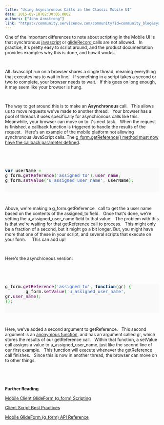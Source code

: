 ```yaml
---
title: "Using Asynchronous Calls in the Classic Mobile UI"
date: 2015-09-18T02:30:05.000Z
authors: ["John Armstrong"]
link: "https://community.servicenow.com/community?id=community_blog&sys_id=e9dda6e9dbd0dbc01dcaf3231f961983"
---
```

<p>One of the important differences to note about scripting in the Mobile UI is that synchronous <a title="ki.servicenow.com/index.php?title&#61;Mobile_Client_GlideForm_(g_form)_Scripting#Do_Not_Make_Synchronous_JavaScript_Calls" href="http://wiki.servicenow.com/index.php?title&#61;Mobile_Client_GlideForm_%28g_form%29_Scripting#Do_Not_Make_Synchronous_JavaScript_Calls" rel="nofollow">javascript</a> or <a title="ki.servicenow.com/index.php?title&#61;Mobile_Client_GlideForm_(g_form)_Scripting#Do_Not_Make_Synchronous_GlideRecord_Calls" href="http://wiki.servicenow.com/index.php?title&#61;Mobile_Client_GlideForm_%28g_form%29_Scripting#Do_Not_Make_Synchronous_GlideRecord_Calls" rel="nofollow">glideRecord </a>calls are not allowed.   In practice, it&#39;s pretty easy to script around, and the product documentation provides examples why this is done, and how it works.</p>
<p> </p>
<p>All Javascript run on a browser shares a single thread, meaning everything that executes has to wait in line.   If something in a script takes a second or two to complete, your browser needs to wait.   If this goes on long enough, it may seem like your browser is hung.</p>
<p> </p>
<p>The way to get around this is to make an <strong>Asynchronous </strong>call.   This allows us to move requests we&#39;ve made to another thread.   Your browser has a pool of threads it uses specifically for asynchronous calls like this.   Meanwhile, your browser can move on to it&#39;s next task.   When the request is finished, a callback function is triggered to handle the results of the request.   Here&#39;s an example of the mobile platform not allowing synchronous JavaScript calls. The <a title="ki.servicenow.com/index.php?title&#61;Mobile_Client_GlideForm_(g_form)_Scripting#Do_Not_Make_Synchronous_JavaScript_Calls&amp;gsc.tab&#61;0" href="http://wiki.servicenow.com/index.php?title&#61;Mobile_Client_GlideForm_%28g_form%29_Scripting#Do_Not_Make_Synchronous_JavaScript_Calls&amp;gsc.tab&#61;0" rel="nofollow">g_form.getReference() method must now have the callback parameter defined</a>.</p>
<p> </p>
<p> </p>
<div style="font-family: monospace; color: #000000; background: none #f9f9f9;"><span style="color: #003366; font-weight: bold;">var</span> userName <span style="color: #339933;">&#61;</span> g_form.<span style="color: #660066;">getReference</span><span style="color: #009900;">(</span><span style="color: #3366cc;">&#39;assigned_to&#39;</span><span style="color: #009900;">)</span>.<span style="color: #660066;">user_name</span><span style="color: #339933;">;</span>
<div>g_form.<span style="color: #660066;">setValue</span><span style="color: #009900;">(</span><span style="color: #3366cc;">&#39;u_assigned_user_name&#39;</span><span style="color: #339933;">,</span> userName<span style="color: #009900;">)</span><span style="color: #339933;">;</span>
<p> </p>
</div>
</div>
<p> </p>
<p>Above, we&#39;re making a g_form.getReference   call to get the a user name based on the contents of the assigned_to field.   Once that&#39;s done, we&#39;re setting the u_assigned_user_name field to that value.   The problem with this is that we&#39;re waiting for that getReference call to process.   This might only be a fraction of a second, but it might go a bit longer. But, you might have more that one of these in your script, and several scripts that execute on your form.     This can add up!</p>
<p> </p>
<p>Here&#39;s the asynchronous version:</p>
<p> </p>
<p> </p>
<div style="font-family: monospace; color: #000000; background: none #f9f9f9;">g_form.<span style="color: #660066;">getReference</span><span style="color: #009900;">(</span><span style="color: #3366cc;">&#39;assigned_to&#39;</span><span style="color: #339933;">,</span> <span style="color: #003366; font-weight: bold;">function</span><span style="color: #009900;">(</span>gr<span style="color: #009900;">)</span> <span style="color: #009900;">{</span><br />         g_form.<span style="color: #660066;">setValue</span><span style="color: #009900;">(</span><span style="color: #3366cc;">&#39;u_assigned_user_name&#39;</span><span style="color: #339933;">,</span> gr.<span style="color: #660066;">user_name</span><span style="color: #009900;">)</span><span style="color: #339933;">;</span><br /> <span style="color: #009900;">}</span><span style="color: #009900;">)</span><span style="color: #339933;">;</span><br />
<p> </p>
</div>
<p> </p>
<p>Here, we&#39;ve added a second argument to getReference.   This second argument is an <a title="lephant.com/2008/08/23/javascript-anonymous-functions/" href="http://helephant.com/2008/08/23/javascript-anonymous-functions/" rel="nofollow">anonymous function</a>, and has an argument called gr, which stores the results of our getReference call.   Within that function, a setValue call assigns a value to u_assigned_user_name, just like the second line of our first example.   This function will execute whenever the getReference call finishes.   Since this is now in another thread, the browser can move on to other things.</p>
<p> </p>
<p> </p>
<p><strong>Further Reading</strong></p>
<p><a title="ki.servicenow.com/index.php?title&#61;Mobile_Client_GlideForm_(g_form)_Scripting" href="http://wiki.servicenow.com/index.php?title&#61;Mobile_Client_GlideForm_%28g_form%29_Scripting" rel="nofollow">Mobile Client GlideForm (g_form) Scripting</a></p>
<p><a title="ki.servicenow.com/index.php?title&#61;Client_Script_Best_Practices" href="http://wiki.servicenow.com/index.php?title&#61;Client_Script_Best_Practices" rel="nofollow">Client Script Best Practices</a></p>
<p><a title="ki.servicenow.com/index.php?title&#61;Mobile_GlideForm_(g_form)_API_Reference" href="http://wiki.servicenow.com/index.php?title&#61;Mobile_GlideForm_%28g_form%29_API_Reference" rel="nofollow">Mobile GlideForm (g_form) API Reference</a></p>